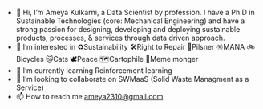 - 👋 Hi, I’m Ameya Kulkarni, a Data Scientist by profession. I have a Ph.D in Sustainable Technologies (core: Mechanical Engineering) and have a strong passion for designing, developing and deploying sustainable products, processes, & services through data driven approach.
- 👀 I’m interested in ♻️Sustainability  🛠️Right to Repair  🍺Pilsner  🪅MANA  🚲Bicycles  🐱Cats 🕊️Peace 🗺️Cartophile 🎴Meme monger
- 🌱 I’m currently learning Reinforcement learning
- 💞️ I’m looking to collaborate on SWMaaS (Solid Waste Managment as a Service)
- 📫 How to reach me ameya2310@gmail.com

<!---
ameyak2310/ameyak2310 is a ✨ special ✨ repository because its `README.md` (this file) appears on your GitHub profile.
You can click the Preview link to take a look at your changes.
--->
